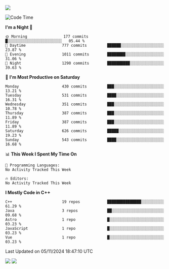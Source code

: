 ![](https://komarev.com/ghpvc/?username=lilpidgey&color=red)
<!--START_SECTION:waka-->
![Code Time](http://img.shields.io/badge/Code%20Time-1%2C491%20hrs%2018%20mins-blue)

**I'm a Night 🦉** 

```text
🌞 Morning                177 commits         █░░░░░░░░░░░░░░░░░░░░░░░░   05.44 % 
🌆 Daytime                777 commits         ██████░░░░░░░░░░░░░░░░░░░   23.87 % 
🌃 Evening                1011 commits        ████████░░░░░░░░░░░░░░░░░   31.06 % 
🌙 Night                  1290 commits        ██████████░░░░░░░░░░░░░░░   39.63 % 
```
📅 **I'm Most Productive on Saturday** 

```text
Monday                   430 commits         ███░░░░░░░░░░░░░░░░░░░░░░   13.21 % 
Tuesday                  531 commits         ████░░░░░░░░░░░░░░░░░░░░░   16.31 % 
Wednesday                351 commits         ███░░░░░░░░░░░░░░░░░░░░░░   10.78 % 
Thursday                 387 commits         ███░░░░░░░░░░░░░░░░░░░░░░   11.89 % 
Friday                   387 commits         ███░░░░░░░░░░░░░░░░░░░░░░   11.89 % 
Saturday                 626 commits         █████░░░░░░░░░░░░░░░░░░░░   19.23 % 
Sunday                   543 commits         ████░░░░░░░░░░░░░░░░░░░░░   16.68 % 
```


📊 **This Week I Spent My Time On** 

```text
💬 Programming Languages: 
No Activity Tracked This Week

🔥 Editors: 
No Activity Tracked This Week
```

**I Mostly Code in C++** 

```text
C++                      19 repos            ███████████████░░░░░░░░░░   61.29 % 
Java                     3 repos             ██░░░░░░░░░░░░░░░░░░░░░░░   09.68 % 
Astro                    1 repo              █░░░░░░░░░░░░░░░░░░░░░░░░   03.23 % 
JavaScript               1 repo              █░░░░░░░░░░░░░░░░░░░░░░░░   03.23 % 
Vue                      1 repo              █░░░░░░░░░░░░░░░░░░░░░░░░   03.23 % 
```




 Last Updated on 05/11/2024 18:47:10 UTC
<!--END_SECTION:waka-->
![](https://hit.yhype.me/github/profile?user_id=42968544)
![](https://komarev.com/ghpvc/?lilpidgey)
